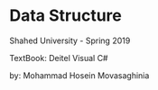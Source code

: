 # Data Structure

Shahed University - Spring 2019

TextBook: Deitel Visual C#

by: Mohammad Hosein Movasaghinia
